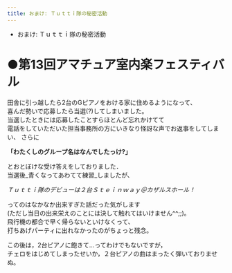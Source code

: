 ```yaml
---
title: おまけ: Ｔｕｔｔｉ隊の秘密活動
---
```

* おまけ: Ｔｕｔｔｉ隊の秘密活動

# ●第13回アマチュア室内楽フェスティバル

田舎に引っ越したら2台のGピアノをおける家に住めるようになって、  
喜んだ勢いで応募したら当選(?)してしまいました。  
当選したときには応募したことすらほとんど忘れかけてて  
電話をしていただいた担当事務所の方にいきなり怪訝な声でお返事をしてしまい、
さらに
>   
**「わたくしのグループ名はなんでしたっけ?」**   

とおとぼけな受け答えをしておりました．          
当選後_青くなってあわてて練習_しましたが、  
>   
_Ｔｕｔｔｉ隊のデビューは２台Ｓｔｅｉｎｗａｙ＠カザルスホール！_   

ってのはなかなか出来すぎた話だった気がします  
(ただし当日の出来栄えのことには決して触れてはいけません^^;;)。  
飛行機の都合で早く帰らないといけなくって、  
打ちあげパーティに出れなかったのがちょっと残念。  

この後は，2台ピアノに飽きて...ってわけでもないですが，  
チェロをはじめてしまったせいか，２台ピアノの曲はまったく弾いておりませぬ。